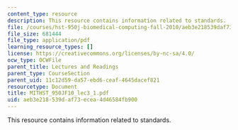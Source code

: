 ```yaml
---
content_type: resource
description: This resource contains information related to standards.
file: /courses/hst-950j-biomedical-computing-fall-2010/aeb3e218539daf73ecea4d46584fb900_MITHST_950JF10_lec3_1.pdf
file_size: 681444
file_type: application/pdf
learning_resource_types: []
license: https://creativecommons.org/licenses/by-nc-sa/4.0/
ocw_type: OCWFile
parent_title: Lectures and Readings
parent_type: CourseSection
parent_uid: 11c12d59-da57-ebd6-ceaf-4645dacef821
resourcetype: Document
title: MITHST_950JF10_lec3_1.pdf
uid: aeb3e218-539d-af73-ecea-4d46584fb900
---
```

This resource contains information related to standards.